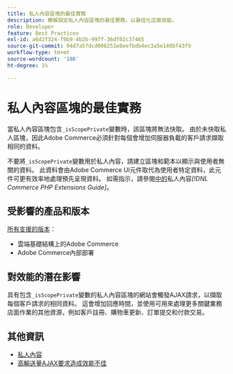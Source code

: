 ```yaml
---
title: 私人內容區塊的最佳實務
description: 瞭解設定私人內容區塊的最佳實務，以最佳化店面效能。
role: Developer
feature: Best Practices
exl-id: a6d2f324-f9b9-4b2b-997f-36df02c37465
source-git-commit: 94d7a57dcd006251e8eefbdb4ec3a5e140bf43f9
workflow-type: tm+mt
source-wordcount: '186'
ht-degree: 1%

---
```


# 私人內容區塊的最佳實務

當私人內容區塊包含`_isScopePrivate`變數時，該區塊將無法快取。 由於未快取私人區塊，因此Adobe Commerce必須針對每個會增加伺服器負載的客戶請求擷取相同的資料。

不要將`_isScopePrivate`變數用於私人內容，請建立區塊和範本以顯示與使用者無關的資料。 此資料會由Adobe Commerce UI元件取代為使用者特定資料，此元件可更有效率地處理預先呈現資料。 如需指示，請參閱[中的](https://developer.adobe.com/commerce/php/development/cache/page/private-content/)私人內容&#x200B;_[!DNL Commerce PHP Extensions Guide]_。

## 受影響的產品和版本

[所有支援的版本](../../../release/versions.md)：

- 雲端基礎結構上的Adobe Commerce
- Adobe Commerce內部部署

## 對效能的潛在影響

具有包含`_isScopePrivate`變數的私人內容區塊的網站會觸發AJAX請求，以擷取每個客戶請求的相同資料。 這會增加回應時間，並使用可用來處理更多關鍵業務店面作業的其他資源，例如客戶註冊、購物車更新、訂單提交和付款交易。

## 其他資訊

- [私人內容](../../../performance/configuration.md#client-side-optimization-settings)
- [高輸送量AJAX要求造成效能不佳](https://experienceleague.adobe.com/docs/commerce-knowledge-base/kb/troubleshooting/miscellaneous/high-throughput-ajax-requests-cause-poor-performance.html)
